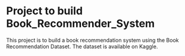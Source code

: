 # Project to build Book_Recommender_System
This project is to build a book recommendation system using the Book Recommendation Dataset. The dataset is available on Kaggle.
